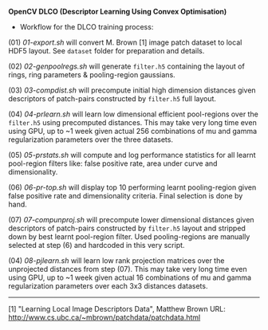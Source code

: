 **OpenCV DLCO (Descriptor Learning Using Convex Optimisation)**


* Workflow for the DLCO training process:

(01) *01-export.sh* will convert M. Brown [1] image patch dataset to local
HDF5 layout. See `dataset` folder for preparation and details.

(02) *02-genpoolregs.sh* will generate `filter.h5` containing the layout
of rings, ring parameters & pooling-region gaussians.

(03) *03-compdist.sh* will precompute initial high dimension distances given
descriptors of patch-pairs constructed by `filter.h5` full layout.

(04) *04-prlearn.sh* will learn low dimensional efficient pool-regions over
the `filter.h5` using precomputed distances. This may take very long time
even using GPU, up to ~1 week given actual 256 combinations of mu and gamma
regularization parameters over the three datasets.

(05) *05-prstats.sh* will compute and log performance statistics for all
learnt pool-region filters like: false positive rate, area under curve and
dimensionality.

(06) *06-pr-top.sh* will display top 10 performing learnt pooling-region
given false positive rate and dimensionality criteria. Final selection is
done by hand.

(07) *07-compunproj.sh* will precompute lower dimensional distances given
descriptors of patch-pairs constructed by `filter.h5` layout and stripped
down by best learnt pool-region filter. Used pooling-regions are manually
selected at step (6) and hardcoded in this very script.

(04) *08-pjlearn.sh* will learn low rank projection matrices over the
unprojected distances from step (07). This may take very long time even
using GPU, up to ~1 week given actual 16 combinations of mu and gamma
regularization parameters over each 3x3 distances datasets.

-----------------------------------------------------------------------------

[1] "Learning Local Image Descriptors Data", Matthew Brown
URL: http://www.cs.ubc.ca/~mbrown/patchdata/patchdata.html
